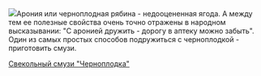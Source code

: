 <!--2025-05-02 09:17:23-->
<div class="yb">
  <div class="rss povarenok"><a href="https://www.povarenok.ru/recipes/show/182577/"><img src="https://www.povarenok.ru/data/cache/2025may/02/03/3173904_18301-640x480.jpg"></a>Арония или черноплодная рябина - недооцененная ягода. А между тем ее полезные свойства очень точно отражены в народном высказывании: &quot;С аронией дружить - дорогу в аптеку можно забыть&quot;. Один из самых простых способов подружиться с черноплодкой - приготовить смузи. <p class="titl"><a href="https://www.povarenok.ru/recipes/show/182577/">Свекольный смузи "Черноплодка"</a></p></div>
</div>
